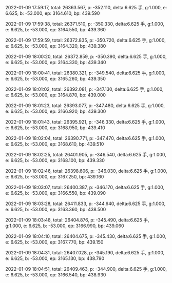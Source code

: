 2022-01-09 17:59:17, total: 26363.567, p: -352.110, delta:6.625 手, g:1.000, e: 6.625, b: -53.000, ep: 3164.610, bp: 439.590

2022-01-09 17:59:38, total: 26371.510, p: -350.330, delta:6.625 手, g:1.000, e: 6.625, b: -53.000, ep: 3164.550, bp: 439.360

2022-01-09 17:59:59, total: 26372.835, p: -350.720, delta:6.625 手, g:1.000, e: 6.625, b: -53.000, ep: 3164.320, bp: 439.380

2022-01-09 18:00:20, total: 26372.859, p: -350.390, delta:6.625 手, g:1.000, e: 6.625, b: -53.000, ep: 3164.330, bp: 439.340

2022-01-09 18:00:41, total: 26380.321, p: -349.540, delta:6.625 手, g:1.000, e: 6.625, b: -53.000, ep: 3165.260, bp: 439.350

2022-01-09 18:01:02, total: 26392.081, p: -347.130, delta:6.625 手, g:1.000, e: 6.625, b: -53.000, ep: 3164.870, bp: 439.000

2022-01-09 18:01:23, total: 26393.077, p: -347.480, delta:6.625 手, g:1.000, e: 6.625, b: -53.000, ep: 3166.920, bp: 439.300

2022-01-09 18:01:43, total: 26395.921, p: -346.330, delta:6.625 手, g:1.000, e: 6.625, b: -53.000, ep: 3168.950, bp: 439.410

2022-01-09 18:02:04, total: 26390.771, p: -347.470, delta:6.625 手, g:1.000, e: 6.625, b: -53.000, ep: 3168.610, bp: 439.510

2022-01-09 18:02:25, total: 26401.905, p: -346.540, delta:6.625 手, g:1.000, e: 6.625, b: -53.000, ep: 3168.100, bp: 439.330

2022-01-09 18:02:46, total: 26398.606, p: -346.030, delta:6.625 手, g:1.000, e: 6.625, b: -53.000, ep: 3167.250, bp: 439.160

2022-01-09 18:03:07, total: 26400.387, p: -346.170, delta:6.625 手, g:1.000, e: 6.625, b: -53.000, ep: 3166.550, bp: 439.090

2022-01-09 18:03:28, total: 26411.833, p: -344.640, delta:6.625 手, g:1.000, e: 6.625, b: -53.000, ep: 3163.360, bp: 438.500

2022-01-09 18:03:48, total: 26404.876, p: -345.490, delta:6.625 手, g:1.000, e: 6.625, b: -53.000, ep: 3166.990, bp: 439.060

2022-01-09 18:04:10, total: 26404.675, p: -345.430, delta:6.625 手, g:1.000, e: 6.625, b: -53.000, ep: 3167.770, bp: 439.150

2022-01-09 18:04:31, total: 26407.028, p: -345.190, delta:6.625 手, g:1.000, e: 6.625, b: -53.000, ep: 3165.130, bp: 438.790

2022-01-09 18:04:51, total: 26409.463, p: -344.900, delta:6.625 手, g:1.000, e: 6.625, b: -53.000, ep: 3166.540, bp: 438.930